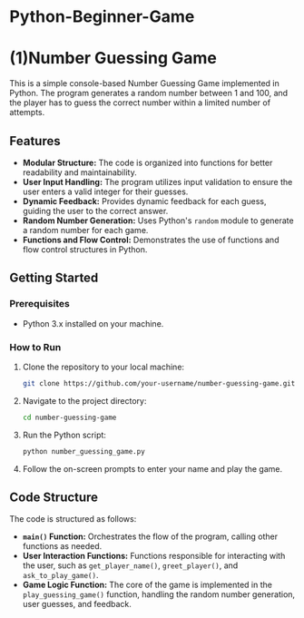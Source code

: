 # Python-Beginner-Game

# (1)Number Guessing Game

This is a simple console-based Number Guessing Game implemented in Python. The program generates a random number between 1 and 100, and the player has to guess the correct number within a limited number of attempts.

## Features

- **Modular Structure:** The code is organized into functions for better readability and maintainability.
- **User Input Handling:** The program utilizes input validation to ensure the user enters a valid integer for their guesses.
- **Dynamic Feedback:** Provides dynamic feedback for each guess, guiding the user to the correct answer.
- **Random Number Generation:** Uses Python's `random` module to generate a random number for each game.
- **Functions and Flow Control:** Demonstrates the use of functions and flow control structures in Python.

## Getting Started

### Prerequisites

- Python 3.x installed on your machine.

### How to Run

1. Clone the repository to your local machine:

   ```bash
   git clone https://github.com/your-username/number-guessing-game.git
   ```

2. Navigate to the project directory:

   ```bash
   cd number-guessing-game
   ```

3. Run the Python script:

   ```bash
   python number_guessing_game.py
   ```

4. Follow the on-screen prompts to enter your name and play the game.

## Code Structure

The code is structured as follows:

- **`main()` Function:** Orchestrates the flow of the program, calling other functions as needed.
- **User Interaction Functions:** Functions responsible for interacting with the user, such as `get_player_name()`, `greet_player()`, and `ask_to_play_game()`.
- **Game Logic Function:** The core of the game is implemented in the `play_guessing_game()` function, handling the random number generation, user guesses, and feedback.

